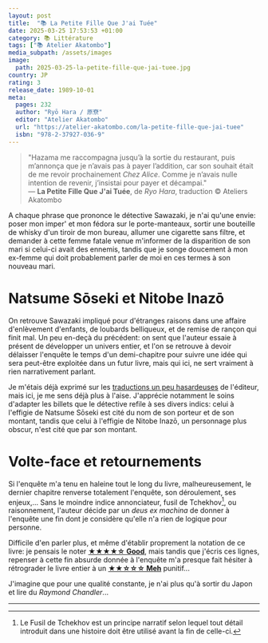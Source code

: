 ```yaml
---
layout: post
title:  "📚 La Petite Fille Que J'ai Tuée"
date: 2025-03-25 17:53:53 +01:00
category: 📚 Littérature
tags: ["📚 Atelier Akatombo"]
media_subpath: /assets/images
image:
  path: 2025-03-25-la-petite-fille-que-jai-tuee.jpg
country: JP
rating: 3
release_date: 1989-10-01
meta:
  pages: 232
  author: "Ryō Hara / 原尞"
  editor: "Atelier Akatombo"
  url: "https://atelier-akatombo.com/la-petite-fille-que-jai-tuee"
  isbn: "978-2-37927-036-9"
---
```


>"Hazama me raccompagna jusqu’à la sortie du restaurant, puis m’annonça que je n’avais pas à payer l’addition, car son souhait était de me revoir prochainement *Chez Alice*. Comme je n’avais nulle intention de revenir, j’insistai pour payer et décampai."   
>― **La Petite Fille Que J'ai Tuée**, de *Ryo Hara*, traduction © Ateliers Akatombo

A chaque phrase que prononce le détective Sawazaki, je n'ai qu'une envie: poser mon imper' et mon fédora sur le porte-manteaux, sortir une bouteille de whisky d'un tiroir de mon bureau, allumer une cigarette sans filtre, et demander à cette femme fatale venue m'informer de la disparition de son mari si celui-ci avait des ennemis, tandis que je songe doucement à mon ex-femme qui doit probablement parler de moi en ces termes à son nouveau mari.

# Natsume Sōseki et Nitobe Inazō

On retrouve Sawazaki impliqué pour d'étranges raisons dans une affaire d'enlèvement d'enfants, de loubards belliqueux, et de remise de rançon qui finit mal. Un peu en-deçà du précédent: on sent que l'auteur essaie à présent de développer un univers entier, et l'on se retrouve à devoir délaisser l'enquête le temps d'un demi-chapitre pour suivre une idée qui sera peut-être exploitée dans un futur livre, mais qui ici, ne sert vraiment à rien narrativement parlant.

Je m'étais déjà exprimé sur les [traductions un peu hasardeuses](/posts/le-singe-venimeux/#la-faute-en-est-au-traducteur) de l'éditeur, mais ici, je me sens déjà plus à l'aise. J'apprécie notamment le soins d'adapter les billets que le détective refile à ses divers indics: celui à l'effigie de <wiki>Natsume Sōseki</wiki> est cité du nom de son porteur et de son montant, tandis que celui à l'effigie de <wiki>Nitobe Inazō</wiki>, un personnage plus obscur, n'est cité que par son montant.

# Volte-face et retournements

Si l'enquête m'a tenu en haleine tout le long du livre, malheureusement, le dernier chapitre renverse totalement l'enquête, son déroulement, ses enjeux,... Sans le moindre indice annonciateur, fusil de Tchekhov[^1], ou raisonnement, l'auteur décide par un *deus ex machina* de donner à l'enquête une fin dont je considère qu'elle n'a rien de logique pour personne.

Difficile d'en parler plus, et même d'établir proprement la notation de ce livre: je pensais le noter [**★★★★☆ Good**](/ratings/4-good.html), mais tandis que j'écris ces lignes, repenser à cette fin absurde donnée à l'enquête m'a presque fait hésiter à rétrograder le livre entier à un [**★★☆☆☆ Meh**](/ratings/2-meh.html) punitif...

J'imagine que pour une qualité constante, je n'ai plus qu'à sortir du Japon et lire du *Raymond Chandler*...

* * *
[^1]: Le <wiki>Fusil de Tchekhov</wiki> est un principe narratif selon lequel tout détail introduit dans une histoire doit être utilisé avant la fin de celle-ci.
